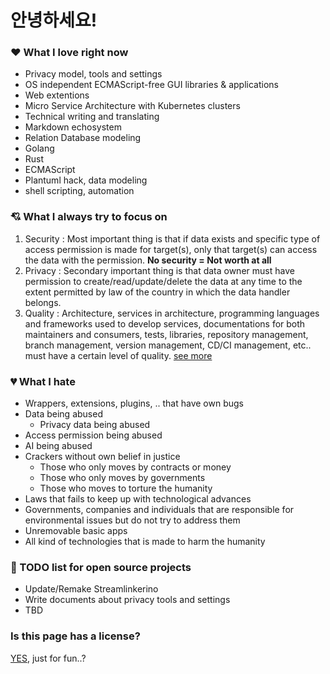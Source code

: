 # 안녕하세요!

### ❤ What I love right now

- Privacy model, tools and settings
- OS independent ECMAScript-free GUI libraries & applications
- Web extentions
- Micro Service Architecture with Kubernetes clusters
- Technical writing and translating
- Markdown echosystem
- Relation Database modeling
- Golang
- Rust
- ECMAScript
- Plantuml hack, data modeling
- shell scripting, automation

### 💘 What I always try to focus on

1. Security : Most important thing is that if data exists and specific type of access permission is made for target(s), only that target(s) can access the data with the permission. **No security = Not worth at all**
2. Privacy : Secondary important thing is that data owner must have permission to create/read/update/delete the data at any time to the extent permitted by law of the country in which the data handler belongs.
3. Quality : Architecture, services in architecture, programming languages and frameworks used to develop services, documentations for both maintainers and consumers, tests, libraries, repository management, branch management, version management, CD/CI management, etc.. must have a certain level of quality. [see more](https://en.wikipedia.org/wiki/SERVQUAL)

### 💔 What I hate

- Wrappers, extensions, plugins, .. that have own bugs
- Data being abused
	- Privacy data being abused
- Access permission being abused
- AI being abused
- Crackers without own belief in justice
	- Those who only moves by contracts or money
	- Those who only moves by governments
	- Those who moves to torture the humanity
- Laws that fails to keep up with technological advances
- Governments, companies and individuals that are responsible for environmental issues but do not try to address them
- Unremovable basic apps
- All kind of technologies that is made to harm the humanity

### 💝 TODO list for open source projects

- Update/Remake Streamlinkerino
- Write documents about privacy tools and settings
- TBD

### Is this page has a license?

[YES](LICENSE.txt), just for fun..?
